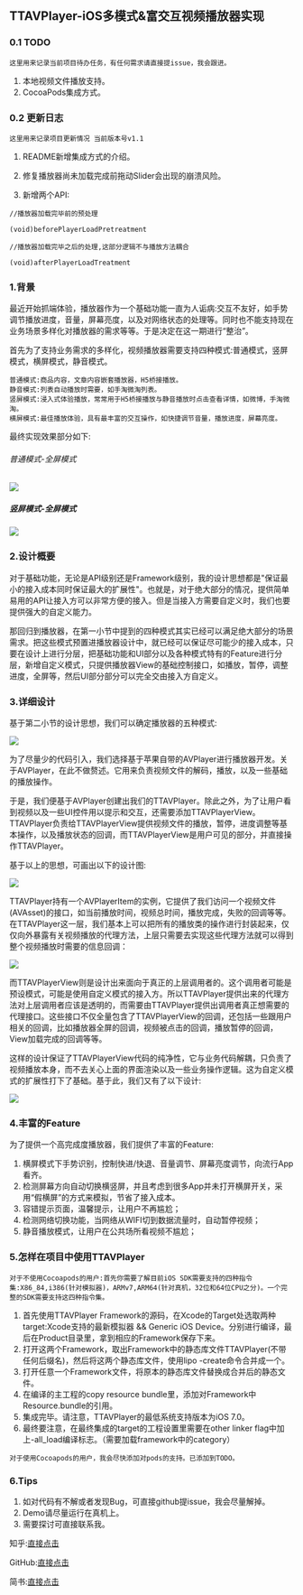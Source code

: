 ## TTAVPlayer-iOS多模式&富交互视频播放器实现


### 0.1 TODO
```
这里用来记录当前项目待办任务，有任何需求请直接提issue，我会跟进。
```

1. 本地视频文件播放支持。
2. CocoaPods集成方式。

### 0.2 更新日志
```
这里用来记录项目更新情况 当前版本号v1.1
```
1. README新增集成方式的介绍。

1. 修复播放器尚未加载完成前拖动Slider会出现的崩溃风险。

2. 新增两个API:

```
//播放器加载完毕前的预处理

(void)beforePlayerLoadPretreatment

//播放器加载完毕之后的处理,这部分逻辑不与播放方法耦合

(void)afterPlayerLoadTreatment
```

### 1.背景

最近开始抓端体验，播放器作为一个基础功能一直为人诟病:交互不友好，如手势调节播放进度，音量，屏幕亮度，以及对网络状态的处理等。同时也不能支持现在业务场景多样化对播放器的需求等等。于是决定在这一期进行“整治”。

首先为了支持业务需求的多样化，视频播放器需要支持四种模式:普通模式，竖屏模式，横屏模式，静音模式。

	普通模式:商品内容，文章内容嵌套播放器，H5桥接播放。
	静音模式:列表自动播放时需要，如手淘微淘列表。
	竖屏模式:浸入式体验播放，常常用于H5桥接播放与静音播放时点击查看详情，如微博，手淘微淘。
	横屏模式:最佳播放体验，具有最丰富的交互操作，如快捷调节音量，播放进度，屏幕亮度。

最终实现效果部分如下:

###### 普通模式-全屏模式

<img src="https://img.alicdn.com/tfs/TB1s3StQpXXXXcAXXXXXXXXXXXX-304-569.gif">

##### 竖屏模式-全屏模式

<img src="https://gw.alicdn.com/tfs/TB12RKpQpXXXXbkXpXXXXXXXXXX-304-569.gif">

### 2.设计概要

对于基础功能，无论是API级别还是Framework级别，我的设计思想都是"保证最小的接入成本同时保证最大的扩展性"。也就是，对于绝大部分的情况，提供简单易用的API让接入方可以非常方便的接入。但是当接入方需要自定义时，我们也要提供强大的自定义能力。

那回归到播放器，在第一小节中提到的四种模式其实已经可以满足绝大部分的场景需求。把这些模式预置进播放器设计中，就已经可以保证尽可能少的接入成本，只要在设计上进行分层，把基础功能和UI部分以及各种模式特有的Feature进行分层，新增自定义模式，只提供播放器View的基础控制接口，如播放，暂停，调整进度，全屏等，然后UI部分部分可以完全交由接入方自定义。


### 3.详细设计

基于第二小节的设计思想，我们可以确定播放器的五种模式:

<img src="https://img.alicdn.com/tfs/TB1YFjHRpXXXXX7aFXXXXXXXXXX-376-125.png">


为了尽量少的代码引入，我们选择基于苹果自带的AVPlayer进行播放器开发。关于AVPlayer，在此不做赘述。它用来负责视频文件的解码，播放，以及一些基础的播放操作。

于是，我们便基于AVPlayer创建出我们的TTAVPlayer。除此之外，为了让用户看到视频以及一些UI控件用以提示和交互，还需要添加TTAVPlayerView。TTAVPlayer负责给TTAVPlayerView提供视频文件的播放，暂停，进度调整等基本操作，以及播放状态的回调，而TTAVPlayerView是用户可见的部分，并直接操作TTAVPlayer。

基于以上的思想，可画出以下的设计图:

<img src="https://img.alicdn.com/tfs/TB1pyYRRpXXXXaFapXXXXXXXXXX-779-392.png">

TTAVPlayer持有一个AVPlayerItem的实例，它提供了我们访问一个视频文件(AVAsset)的接口，如当前播放时间，视频总时间，播放完成，失败的回调等等。在TTAVPlayer这一层，我们基本上可以把所有的播放类的操作进行封装起来，仅仅向外暴露有关视频播放的代理方法，上层只需要去实现这些代理方法就可以得到整个视频播放时需要的信息回调：

<img src="https://img.alicdn.com/tfs/TB1zIctRpXXXXbyXXXXXXXXXXXX-573-189.png">


而TTAVPlayerView则是设计出来面向于真正的上层调用者的。这个调用者可能是预设模式，可能是使用自定义模式的接入方。所以TTAVPlayer提供出来的代理方法对上层调用者应该是透明的，而需要由TTAVPlayer提供出调用者真正想需要的代理接口。这些接口不仅全量包含了TTAVPlayerView的回调，还包括一些跟用户相关的回调，比如播放器全屏的回调，视频被点击的回调，播放暂停的回调，View加载完成的回调等等。

这样的设计保证了TTAVPlayerView代码的纯净性，它与业务代码解耦，只负责了视频播放本身，而不去关心上面的界面渲染以及一些业务操作逻辑。这为自定义模式的扩展性打下了基础。基于此，我们又有了以下设计:

<img src="https://img.alicdn.com/tfs/TB1876PRpXXXXb_apXXXXXXXXXX-953-732.png">

### 4.丰富的Feature

为了提供一个高完成度播放器，我们提供了丰富的Feature:

1. 横屏模式下手势识别，控制快进/快退、音量调节、屏幕亮度调节，向流行App看齐。
1. 检测屏幕方向自动切换横竖屏，并且考虑到很多App并未打开横屏开关，采用“假横屏”的方式来模拟，节省了接入成本。
1. 容错提示页面，温馨提示，让用户不再尴尬；
1. 检测网络切换功能，当网络从WIFI切到数据流量时，自动暂停视频；
1. 静音播放模式，让用户在公共场所看视频不尴尬；

### 5.怎样在项目中使用TTAVPlayer

```
对于不使用Cocoapods的用户:首先你需要了解目前iOS SDK需要支持的四种指令集:X86_84,i386(针对模拟器)，ARMv7,ARM64(针对真机，32位和64位CPU之分)。一个完整的SDK需要支持这四种指令集。
```
1. 首先使用TTAVPlayer Framework的源码，在Xcode的Target处选取两种target:Xcode支持的最新模拟器 && Generic iOS Device。分别进行编译，最后在Product目录里，拿到相应的Framework保存下来。
2. 打开这两个Framework，取出Framework中的静态库文件TTAVPlayer(不带任何后缀名)，然后将这两个静态库文件，使用lipo -create命令合并成一个。
3. 打开任意一个Framework文件，将原本的静态库文件替换成合并后的静态文件。
4. 在编译的主工程的copy resource bundle里，添加对Framework中Resource.bundle的引用。
5. 集成完毕。请注意，TTAVPlayer的最低系统支持版本为iOS 7.0。
6. 最终要注意，在最终集成的target的工程设置里需要在other linker flag中加上-all_load编译标志。（需要加载framework中的category）

```
对于使用Cocoapods的用户，我会尽快添加对pods的支持。已添加到TODO。
```

### 6.Tips


1. 如对代码有不解或者发现Bug，可直接github提issue，我会尽量解掉。
1. Demo请尽量运行在真机上。
3. 需要探讨可直接联系我。


知乎:[直接点击](https://www.zhihu.com/people/tang-di-78)

GitHub:[直接点击](https://github.com/tangdiforx/TTAVPlayer)

简书:[直接点击](http://www.jianshu.com/p/1deb9a590cd6)